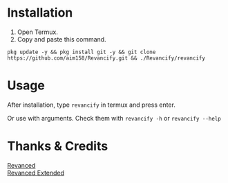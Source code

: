 # Installation
1. Open Termux.  
2. Copy and paste this command.  
```
pkg update -y && pkg install git -y && git clone https://github.com/aim158/Revancify.git && ./Revancify/revancify
```

# Usage
After installation, type `revancify` in termux and press enter.  

Or use with arguments. Check them with `revancify -h` or `revancify --help`
  
# Thanks & Credits
[Revanced](https://github.com/revanced)  
[Revanced Extended](https://github.com/inotia00)  

